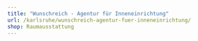 ```yaml
---
title: "Wunschreich - Agentur für Inneneinrichtung"
url: /karlsruhe/wunschreich-agentur-fuer-inneneinrichtung/
shop: Raumausstattung
---
```

